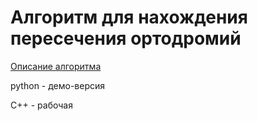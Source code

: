 # Алгоритм для нахождения пересечения ортодромий 

[Описание алгоритма](https://www.boeing-727.com/Data/fly%20odds/distance.html)

python - демо-версия

С++ - рабочая
